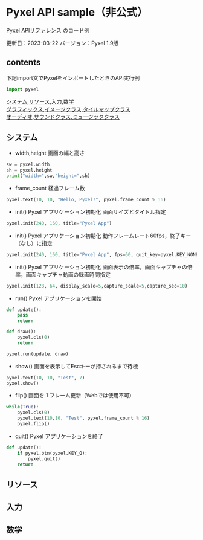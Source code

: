 # Pyxel API sample（非公式）

[Pyxel APIリファレンス](https://github.com/kitao/pyxel/blob/main//docs/README.ja.md) のコード例

更新日：2023-03-22
バージョン：Pyxel 1.9版

## contents
下記import文でPyxelをインポートしたときのAPI実行例
``` python
import pyxel
```
[システム,リソース,入力,数学](api_system.md)   
[グラフィックス,イメージクラス,タイルマップクラス](api_.md)   
[オーディオ,サウンドクラス,ミュージッククラス](api_.md) 

## システム

- width,height 画面の幅と高さ
``` python
sw = pyxel.width
sh = pyxel.height
print("width=",sw,"height=",sh)
```

- frame_count 経過フレーム数
``` python
pyxel.text(10, 10, "Hello, Pyxel!", pyxel.frame_count % 16)
```

- init() Pyxel アプリケーション初期化 画面サイズとタイトル指定
``` python
pyxel.init(240, 160, title="Pyxel App")
```
- init() Pyxel アプリケーション初期化 動作フレームレート60fps，終了キー（なし）に指定
``` python
pyxel.init(240, 160, title="Pyxel App", fps=60, quit_key=pyxel.KEY_NONE)
```
- init() Pyxel アプリケーション初期化 画面表示の倍率，画面キャプチャの倍率，画面キャプチャ動画の録画時間指定
``` python
pyxel.init(128, 64, display_scale=5,capture_scale=5,capture_sec=10)
```
- run() Pyxel アプリケーションを開始
``` python
def update():
    pass
    return

def draw():
    pyxel.cls(0)
    return

pyxel.run(update, draw)
```
- show() 画面を表示してEscキーが押されるまで待機
``` python
pyxel.text(10, 10, "Test", 7)
pyxel.show()
```

- flip() 画面を 1 フレーム更新（Webでは使用不可）
``` python
while(True):
    pyxel.cls(0)
    pyxel.text(10,10, "Test", pyxel.frame_count % 16)
    pyxel.flip()
```

- quit() Pyxel アプリケーションを終了
``` python
def update():
    if pyxel.btn(pyxel.KEY_Q):
        pyxel.quit()
    return
```
  
## リソース

## 入力

## 数学
